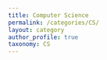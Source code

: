 ```yaml
---
title: Computer Science
permalink: /categories/CS/
layout: category
author_profile: true
taxonomy: CS
---
```

